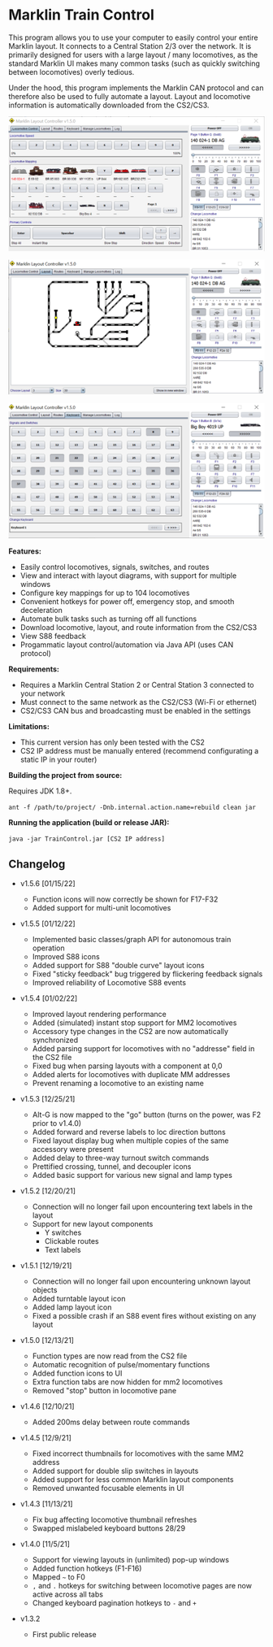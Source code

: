 # Marklin Train Control

This program allows you to use your computer to easily control your entire Marklin layout.
It connects to a Central Station 2/3 over the network.
It is primarily designed for users with a large layout / many locomotives, as
the standard Marklin UI makes many common tasks (such as quickly switching between locomotives)
overly tedious.

Under the hood, this program implements the Marklin CAN protocol and can therefore
also be used to fully automate a layout.  Layout and locomotive information is automatically
downloaded from the CS2/CS3.

![UI screenshot: locomotive control](assets/interface3.png?raw=true)

![UI screenshot: layout](assets/interface4.png?raw=true)

![UI screenshot: keyboard](assets/interface5.png?raw=true)

**Features:**

* Easily control locomotives, signals, switches, and routes
* View and interact with layout diagrams, with support for multiple windows
* Configure key mappings for up to 104 locomotives
* Convenient hotkeys for power off, emergency stop, and smooth deceleration
* Automate bulk tasks such as turning off all functions
* Download locomotive, layout, and route information from the CS2/CS3
* View S88 feedback
* Progammatic layout control/automation via Java API (uses CAN protocol)

**Requirements:**

* Requires a Marklin Central Station 2 or Central Station 3 connected to your network
* Must connect to the same network as the CS2/CS3 (Wi-Fi or ethernet)
* CS2/CS3 CAN bus and broadcasting must be enabled in the settings

**Limitations:**

* This current version has only been tested with the CS2
* CS2 IP address must be manually entered (recommend configurating a static IP in your router)

**Building the project from source:**

Requires JDK 1.8+.

```ant -f /path/to/project/ -Dnb.internal.action.name=rebuild clean jar```

**Running the application (build or release JAR):**

```java -jar TrainControl.jar [CS2 IP address]```

## Changelog

* v1.5.6 [01/15/22]
    - Function icons will now correctly be shown for F17-F32
    - Added support for multi-unit locomotives

* v1.5.5 [01/12/22]
    - Implemented basic classes/graph API for autonomous train operation
    - Improved S88 icons
    - Added support for S88 "double curve" layout icons
    - Fixed "sticky feedback" bug triggered by flickering feedback signals
    - Improved reliability of Locomotive S88 events

* v1.5.4 [01/02/22]
    - Improved layout rendering performance
    - Added (simulated) instant stop support for MM2 locomotives
    - Accessory type changes in the CS2 are now automatically synchronized
    - Added parsing support for locomotives with no "addresse" field in the CS2 file
    - Fixed bug when parsing layouts with a component at 0,0
    - Added alerts for locomotives with duplicate MM addresses
    - Prevent renaming a locomotive to an existing name

* v1.5.3 [12/25/21]
    - Alt-G is now mapped to the "go" button (turns on the power, was F2 prior to v1.4.0)
    - Added forward and reverse labels to loc direction buttons
    - Fixed layout display bug when multiple copies of the same accessory were present
    - Added delay to three-way turnout switch commands
    - Prettified crossing, tunnel, and decoupler icons
    - Added basic support for various new signal and lamp types

* v1.5.2 [12/20/21]
    - Connection will no longer fail upon encountering text labels in the layout
    - Support for new layout components
        * Y switches
        * Clickable routes
        * Text labels

* v1.5.1 [12/19/21]
    - Connection will no longer fail upon encountering unknown layout objects
    - Added turntable layout icon
    - Added lamp layout icon
    - Fixed a possible crash if an S88 event fires without existing on any layout

* v1.5.0 [12/13/21]
    - Function types are now read from the CS2 file
    - Automatic recognition of pulse/momentary functions
    - Added function icons to UI
    - Extra function tabs are now hidden for mm2 locomotives
    - Removed "stop" button in locomotive pane

* v1.4.6 [12/10/21]
    - Added 200ms delay between route commands

* v1.4.5 [12/9/21]
    - Fixed incorrect thumbnails for locomotives with the same MM2 address
    - Added support for double slip switches in layouts
    - Added support for less common Marklin layout components
    - Removed unwanted focusable elements in UI

* v1.4.3 [11/13/21]
    - Fix bug affecting locomotive thumbnail refreshes
    - Swapped mislabeled keyboard buttons 28/29

* v1.4.0 [11/5/21]
    - Support for viewing layouts in (unlimited) pop-up windows
    - Added function hotkeys (F1-F16)
    - Mapped `~` to F0
    - `,` and `.` hotkeys for switching between locomotive pages are now active across all tabs
    - Changed keyboard pagination hotkeys to `-` and `+`

* v1.3.2
    - First public release

